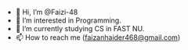 - 👋 Hi, I’m @Faizi-48
- 👀 I’m interested in Programming.
- 🌱 I’m currently studying CS in FAST NU.
- 📫 How to reach me (faizanhaider468@gmail.com)

